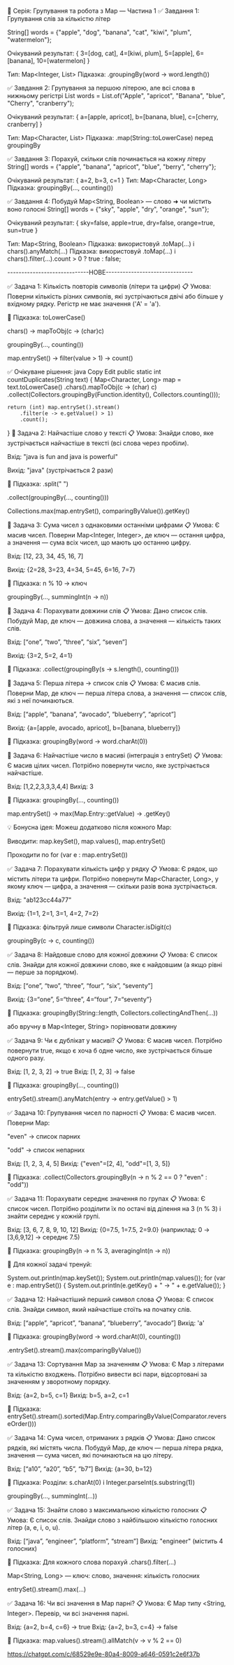 🧠 Серія: Групування та робота з Map — Частина 1
✅ Завдання 1: Групування слів за кількістю літер

String[] words = {"apple", "dog", "banana", "cat", "kiwi", "plum", "watermelon"};

Очікуваний результат:
{
3=[dog, cat],
4=[kiwi, plum],
5=[apple],
6=[banana],
10=[watermelon]
}

Тип: Map<Integer, List<String>>
Підказка: .groupingBy(word -> word.length())


✅ Завдання 2: Групування за першою літерою, але всі слова в нижньому регістрі
List<String> words = List.of("Apple", "apricot", "Banana", "blue", "Cherry", "cranberry");

Очікуваний результат:
{
a=[apple, apricot],
b=[banana, blue],
c=[cherry, cranberry]
}

Тип: Map<Character, List<String>>
Підказка: .map(String::toLowerCase) перед groupingBy



✅ Завдання 3: Порахуй, скільки слів починається на кожну літеру
String[] words = {"apple", "banana", "apricot", "blue", "berry", "cherry"};

Очікуваний результат:
{
a=2,
b=3,
c=1
}
Тип: Map<Character, Long>
Підказка: groupingBy(..., counting())



✅ Завдання 4: Побудуй Map<String, Boolean> — слово ➜ чи містить воно голосні
String[] words = {"sky", "apple", "dry", "orange", "sun"};

Очікуваний результат:
{
sky=false,
apple=true,
dry=false,
orange=true,
sun=true
}

Тип: Map<String, Boolean>
Підказка: використовуй .toMap(...) і chars().anyMatch(...)
Підказка: використовуй .toMap(...) і chars().filter(...).count > 0 ? true : false;


-----------------------------НОВЕ-------------------------------

✅ Задача 1: Кількість повторів символів (літери та цифри)
📋 Умова:
Поверни кількість різних символів, які зустрічаються двічі або більше у вхідному рядку.
Регістр не має значення ('A' = 'a').

🧠 Підказка:
toLowerCase()

chars() -> mapToObj(c -> (char)c)

groupingBy(..., counting())

map.entrySet() → filter(value > 1) → count()

✅ Очікуване рішення:
java
Copy
Edit
public static int countDuplicates(String text) {
Map<Character, Long> map = text.toLowerCase()
.chars().mapToObj(c -> (char) c)
.collect(Collectors.groupingBy(Function.identity(), Collectors.counting()));

    return (int) map.entrySet().stream()
        .filter(e -> e.getValue() > 1)
        .count();
}
🧪 Задача 2: Найчастіше слово у тексті
📋 Умова:
Знайди слово, яке зустрічається найчастіше в тексті (всі слова через пробіли).

Вхід: "java is fun and java is powerful"

Вихід: "java" (зустрічається 2 рази)

🧠 Підказка:
.split(" ")

.collect(groupingBy(..., counting()))

Collections.max(map.entrySet(), comparingByValue()).getKey()

🧪 Задача 3: Сума чисел з однаковими останніми цифрами
📋 Умова:
Є масив чисел. Поверни Map<Integer, Integer>, де ключ — остання цифра, а значення — сума всіх чисел, що мають цю останню цифру.

Вхід: [12, 23, 34, 45, 16, 7]

Вихід: {2=28, 3=23, 4=34, 5=45, 6=16, 7=7}

🧠 Підказка:
n % 10 → ключ

groupingBy(..., summingInt(n -> n))

🧪 Задача 4: Порахувати довжини слів
📋 Умова:
Дано список слів. Побудуй Map, де ключ — довжина слова, а значення — кількість таких слів.

Вхід: [“one”, “two”, “three”, “six”, “seven”]

Вихід: {3=2, 5=2, 4=1}

🧠 Підказка:
.collect(groupingBy(s -> s.length(), counting()))

🧪 Задача 5: Перша літера → список слів
📋 Умова:
Є масив слів. Поверни Map, де ключ — перша літера слова, а значення — список слів, які з неї починаються.

Вхід: [“apple”, “banana”, “avocado”, “blueberry”, “apricot”]

Вихід: {a=[apple, avocado, apricot], b=[banana, blueberry]}

🧠 Підказка:
groupingBy(word -> word.charAt(0))

🧪 Задача 6: Найчастіше число в масиві (інтеграція з entrySet)
📋 Умова:
Є масив цілих чисел. Потрібно повернути число, яке зустрічається найчастіше.

Вхід: [1,2,2,3,3,3,4,4]
Вихід: 3

🧠 Підказка:
groupingBy(..., counting())

map.entrySet() → max(Map.Entry::getValue) → .getKey()

💡 Бонусна ідея:
Можеш додатково після кожного Map:

Виводити: map.keySet(), map.values(), map.entrySet()

Проходити по for (var e : map.entrySet())

✅ Задача 7: Порахувати кількість цифр у рядку
📋 Умова:
Є рядок, що містить літери та цифри. Потрібно повернути Map<Character, Long>, у якому ключ — цифра, а значення — скільки разів вона зустрічається.

Вхід: "ab123cc44a77"

Вихід: {1=1, 2=1, 3=1, 4=2, 7=2}

🧠 Підказка:
фільтруй лише символи Character.isDigit(c)

groupingBy(c -> c, counting())

✅ Задача 8: Найдовше слово для кожної довжини
📋 Умова:
Є список слів. Знайди для кожної довжини слово, яке є найдовшим (а якщо рівні — перше за порядком).

Вхід: [“one”, “two”, “three”, “four”, “six”, “seventy”]

Вихід: {3=“one”, 5=“three”, 4=“four”, 7=“seventy”}

🧠 Підказка:
groupingBy(String::length, Collectors.collectingAndThen(...))

або вручну в Map<Integer, String> порівнювати довжину

✅ Задача 9: Чи є дублікат у масиві?
📋 Умова:
Є масив чисел. Потрібно повернути true, якщо є хоча б одне число, яке зустрічається більше одного разу.

Вхід: [1, 2, 3, 2] → true
Вхід: [1, 2, 3] → false

🧠 Підказка:
groupingBy(..., counting())

entrySet().stream().anyMatch(entry -> entry.getValue() > 1)

✅ Задача 10: Групування чисел по парності
📋 Умова:
Є масив чисел. Поверни Map:

"even" → список парних

"odd" → список непарних

Вхід: [1, 2, 3, 4, 5]
Вихід: {"even"=[2, 4], "odd"=[1, 3, 5]}

🧠 Підказка:
.collect(Collectors.groupingBy(n -> n % 2 == 0 ? "even" : "odd"))

✅ Задача 11: Порахувати середнє значення по групах
📋 Умова:
Є список чисел. Потрібно розділити їх по остачі від ділення на 3 (n % 3) і знайти середнє у кожній групі.

Вхід: [3, 6, 7, 8, 9, 10, 12]
Вихід: {0=7.5, 1=7.5, 2=9.0}
(наприклад: 0 → [3,6,9,12] → середнє 7.5)

🧠 Підказка:
groupingBy(n -> n % 3, averagingInt(n -> n))

🎯 Для кожної задачі тренуй:

System.out.println(map.keySet());
System.out.println(map.values());
for (var e : map.entrySet()) {
System.out.println(e.getKey() + " → " + e.getValue());
}


✅ Задача 12: Найчастіший перший символ слова
📋 Умова:
Є список слів. Знайди символ, який найчастіше стоїть на початку слів.

Вхід: [“apple”, “apricot”, “banana”, “blueberry”, “avocado”]
Вихід: 'a'

🧠 Підказка:
groupingBy(word -> word.charAt(0), counting())

.entrySet().stream().max(comparingByValue())

✅ Задача 13: Сортування Map за значенням
📋 Умова:
Є Map з літерами та кількістю входжень. Потрібно вивести всі пари, відсортовані за значенням у зворотному порядку.

Вхід: {a=2, b=5, c=1}
Вихід: b=5, a=2, c=1

🧠 Підказка:
entrySet().stream().sorted(Map.Entry.comparingByValue(Comparator.reverseOrder()))

✅ Задача 14: Сума чисел, отриманих з рядків
📋 Умова:
Дано список рядків, які містять числа. Побудуй Map, де ключ — перша літера рядка, значення — сума чисел, які починаються на цю літеру.

Вхід: [“a10”, “a20”, “b5”, “b7”]
Вихід: {a=30, b=12}

🧠 Підказка:
Розділи: s.charAt(0) і Integer.parseInt(s.substring(1))

groupingBy(..., summingInt(...))

✅ Задача 15: Знайти слово з максимальною кількістю голосних
📋 Умова:
Є список слів. Знайди слово з найбільшою кількістю голосних літер (a, e, i, o, u).

Вхід: [“java”, “engineer”, “platform”, “stream”]
Вихід: "engineer" (містить 4 голосних)

🧠 Підказка:
Для кожного слова порахуй .chars().filter(...)

Map<String, Long> — ключ: слово, значення: кількість голосних

entrySet().stream().max(...)

✅ Задача 16: Чи всі значення в Map парні?
📋 Умова:
Є Map типу <String, Integer>. Перевір, чи всі значення парні.

Вхід: {a=2, b=4, c=6} → true
Вхід: {a=2, b=3, c=4} → false

🧠 Підказка:
map.values().stream().allMatch(v -> v % 2 == 0)

https://chatgpt.com/c/68529e9e-80a4-8009-a646-0591c2e6f37b
